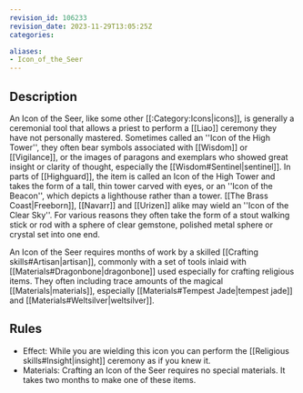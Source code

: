 ```yaml
---
revision_id: 106233
revision_date: 2023-11-29T13:05:25Z
categories:

aliases:
- Icon_of_the_Seer
---
```



## Description
An Icon of the Seer, like some other [[:Category:Icons|icons]], is generally a ceremonial tool that allows a priest to perform a [[Liao]] ceremony they have not personally mastered. Sometimes called an ''Icon of the High Tower'', they often bear symbols associated with [[Wisdom]] or [[Vigilance]], or the images of paragons and exemplars who showed great insight or clarity of thought, especially the [[Wisdom#Sentinel|sentinel]]. In parts of [[Highguard]], the item is called an Icon of the High Tower and takes the form of a tall, thin tower carved with eyes, or an ''Icon of the Beacon'', which depicts a lighthouse rather than a tower. [[The Brass Coast|Freeborn]], [[Navarr]] and [[Urizen]] alike may wield an ''Icon of the Clear Sky''. For various reasons they often take the form of a stout walking stick or rod with a sphere of clear gemstone, polished metal sphere or crystal set into one end.

An Icon of the Seer requires months of work by a skilled [[Crafting skills#Artisan|artisan]], commonly with a set of tools inlaid with [[Materials#Dragonbone|dragonbone]] used especially for crafting religious items. They often including trace amounts of the magical [[Materials|materials]], especially [[Materials#Tempest Jade|tempest jade]] and [[Materials#Weltsilver|weltsilver]].

## Rules

* Effect: While you are wielding this icon you can perform the [[Religious skills#Insight|insight]] ceremony as if you knew it.
* Materials: Crafting an Icon of the Seer requires no special materials. It takes two months to make one of these items.